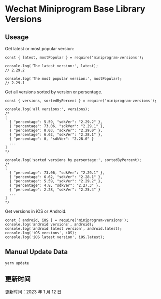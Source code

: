 
# Wechat Miniprogram Base Library Versions

## Useage

Get latest or most popular version:

```;
const { latest, mostPopular } = require('miniprogram-versions');

console.log('The latest version:', latest);
// 2.29.2

console.log('The most popular version:', mostPopular);
// 2.29.1

```

Get all versions sorted by version or persentage.

```
const { versions, sortedByPercent } = require('miniprogram-versions');

console.log('all versions:', versions);
/*
[
  { "percentage": 5.59, "sdkVer": "2.29.2" },
  { "percentage": 73.06, "sdkVer": "2.29.1" },
  { "percentage": 0.03, "sdkVer": "2.29.0" },
  { "percentage": 6.62, "sdkVer": "2.28.1" },
  { "percentage": 0, "sdkVer": "2.28.0" }
  ...
]
*/

console.log('sorted versions by persentage:', sortedByPercent);
/*
[
  { "percentage": 73.06, "sdkVer": "2.29.1" },
  { "percentage": 6.62, "sdkVer": "2.28.1" },
  { "percentage": 5.59, "sdkVer": "2.29.2" },
  { "percentage": 4.8, "sdkVer": "2.27.3" },
  { "percentage": 2.28, "sdkVer": "2.25.4" }
  ...
]
*/
```

Get versions in iOS or Android.

```
const { android, iOS } = require('miniprogram-versions');
console.log('android versions', android);
console.log('android latest version', android.latest);
console.log('iOS versions', iOS);
console.log('iOS latest version', iOS.latest);
```

## Manual Update Data

```
yarn update
```

## 更新时间

更新时间：2023 年 1 月 12 日
